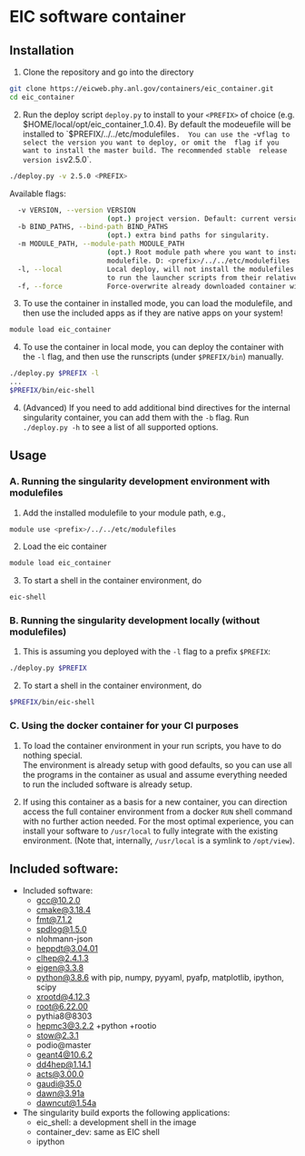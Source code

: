 EIC software container
============================================

Installation
------------

1. Clone the repository and go into the directory
```bash
git clone https://eicweb.phy.anl.gov/containers/eic_container.git
cd eic_container
```

2. Run the deploy script `deploy.py` to install to your `<PREFIX>` of choice 
   (e.g. $HOME/local/opt/eic_container_1.0.4). By default the
   modeuefile will be installed to `$PREFIX/../../etc/modulefiles`. 
   You can use the `-v` flag to select the version you want to deploy, or omit the 
   flag if you want to install the master build. The recommended stable 
   release version is `v2.5.0`.
```bash
./deploy.py -v 2.5.0 <PREFIX>
```

   Available flags:
```bash
  -v VERSION, --version VERSION 
                        (opt.) project version. Default: current version (in repo).
  -b BIND_PATHS, --bind-path BIND_PATHS
                        (opt.) extra bind paths for singularity.
  -m MODULE_PATH, --module-path MODULE_PATH
                        (opt.) Root module path where you want to install a
                        modulefile. D: <prefix>/../../etc/modulefiles
  -l, --local           Local deploy, will not install the modulefiles (you will have
                        to run the launcher scripts from their relative paths).
  -f, --force           Force-overwrite already downloaded container with the same name.
```


3. To use the container in installed mode, you can load the modulefile, 
   and then use the included apps as if they are native apps on your system!
```bash
module load eic_container
```

4. To use the container in local mode, you can deploy the container with the `-l` flag,
   and then use the runscripts (under `$PREFIX/bin`) manually.
```bash
./deploy.py $PREFIX -l
...
$PREFIX/bin/eic-shell
```

4. (Advanced) If you need to add additional bind directives for the internal singularity container,
   you can add them with the `-b` flag. Run `./deploy.py -h` to see a list of all
   supported options.

Usage
-----

### A. Running the singularity development environment with modulefiles

1. Add the installed modulefile to your module path, e.g.,
```bash
module use <prefix>/../../etc/modulefiles
```

2. Load the eic container
```bash
module load eic_container
```

3. To start a shell in the container environment, do
```bash
eic-shell
```

### B. Running the singularity development locally (without modulefiles)

1. This is assuming you deployed with the `-l` flag to a prefix `$PREFIX`:
```bash
./deploy.py $PREFIX
```

2. To start a shell in the container environment, do
```bash
$PREFIX/bin/eic-shell
```

### C. Using the docker container for your CI purposes

1. To load the container environment in your run scripts, you have to do nothing special.  
   The environment is already setup with good defaults, so you can use all the programs 
   in the container as usual and assume everything needed to run the included software 
   is already setup.  

2. If using this container as a basis for a new container, you can direction access 
   the full container environment from a docker `RUN` shell command with no further
   action needed. For the most optimal experience, you can install your software to
   `/usr/local` to fully integrate with the existing environment. (Note that, internally,
   `/usr/local` is a symlink to `/opt/view`).

Included software:
------------------
  - Included software:
    - gcc@10.2.0
    - cmake@3.18.4
    - fmt@7.1.2
    - spdlog@1.5.0
    - nlohmann-json
    - heppdt@3.04.01
    - clhep@2.4.1.3
    - eigen@3.3.8
    - python@3.8.6 with pip, numpy, pyyaml, pyafp,  matplotlib, ipython, scipy
    - xrootd@4.12.3
    - root@6.22.00
    - pythia8@8303
    - hepmc3@3.2.2 +python +rootio
    - stow@2.3.1
    - podio@master
    - geant4@10.6.2
    - dd4hep@1.14.1
    - acts@3.00.0
    - gaudi@35.0
    - dawn@3.91a
    - dawncut@1.54a
  - The singularity build exports the following applications:
    - eic_shell: a development shell in the image
    - container_dev: same as EIC shell
    - ipython
